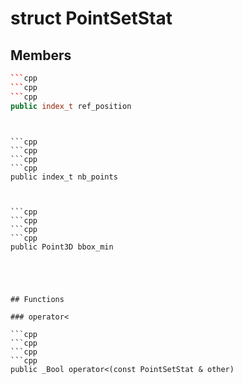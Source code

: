# struct PointSetStat


## Members

```cpp
```cpp
```cpp
```cpp
public index_t ref_position
```
```
```
```

```cpp
```cpp
```cpp
```cpp
public index_t nb_points
```
```
```
```

```cpp
```cpp
```cpp
```cpp
public Point3D bbox_min
```
```
```
```



## Functions

### operator<

```cpp
```cpp
```cpp
```cpp
public _Bool operator<(const PointSetStat & other)
```
```
```
```




